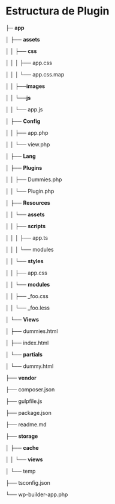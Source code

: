 # Estructura de Plugin

├─ **app**

│   ├── **assets**

│   │   ├── **css**

│   │   │   ├── app.css

│   │   │   └── app.css.map

│   │   ├──**images**

│   │   └──**js**

│   │       └── app.js

│   ├── **Config**

│   │   ├── app.php

│   │   └── view.php

│   ├── **Lang**

│   ├── **Plugins**

│   │   ├── Dummies.php

│   │   └── Plugin.php

│   ├── **Resources**

│   │   └── **assets**

│   │       ├── **scripts**

│   │       │   ├── app.ts

│   │       │   └── modules

│   │       └── **styles**

│   │           ├── app.css

│   │           └── **modules**

│   │               ├── \_foo.css

│   │               └── \_foo.less

│   └── **Views**

│       ├── dummies.html

│       ├── index.html

│       └── **partials**

│           └── dummy.html

├── **vendor**

├── composer.json

├── gulpfile.js

├── package.json

├── readme.md

├── **storage**

│   ├── **cache**

│   │   └── **views**

│   └── temp

├── tsconfig.json

└── wp-builder-app.php

